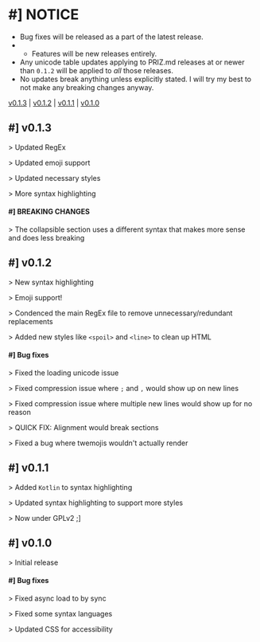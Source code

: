 # #] NOTICE
- Bug fixes will be released as a part of the latest release.
- - Features will be new releases entirely.
- Any unicode table updates applying to PRIZ.md releases at or newer than `0.1.2`
will be applied to *all* those releases.
- No updates break anything unless explicitly stated. I will try my best to not
make any breaking changes anyway.

[v0.1.3](#-013) | [v0.1.2](#-v012) | [v0.1.1](#-v011) | [v0.1.0](#-v010)

## #] v0.1.3

\> Updated RegEx

\> Updated emoji support

\> Updated necessary styles

\> More syntax highlighting

#### #] BREAKING CHANGES

\> The collapsible section uses a different syntax that makes more sense and
does less breaking

## #] v0.1.2

\> New syntax highlighting

\> Emoji support!

\> Condenced the main RegEx file to remove unnecessary/redundant replacements

\> Added new styles like `<spoil>` and `<line>` to clean up HTML

#### #] Bug fixes

\> Fixed the loading unicode issue

\> Fixed compression issue where `;` and `,` would show up on new lines

\> Fixed compression issue where multiple new lines would show up for no reason

\> QUICK FIX: Alignment would break sections

\> Fixed a bug where twemojis wouldn't actually render

## #] v0.1.1

\> Added `Kotlin` to syntax highlighting

\> Updated syntax highlighting to support more styles

\> Now under GPLv2 ;]

## #] v0.1.0

\> Initial release

#### #] Bug fixes

\> Fixed async load to by sync

\> Fixed some syntax languages

\> Updated CSS for accessibility
